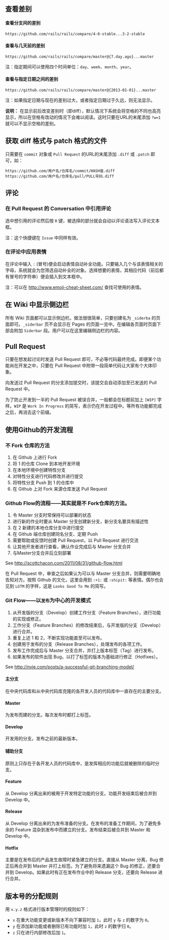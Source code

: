 
## 查看差别

#### 查看分支间的差别
```
https://github.com/rails/rails/compare/4-0-stable...3-2-stable
```

#### 查看与几天前的差别
```
https://github.com/rails/rails/compare/master@{7.day.ago}...master
```
注：指定期间可以使用四个时间单位：`day`、`week`、`month`、`year`。

#### 查看与指定日期之间的差别
```
https://github.com/rails/rails/compare/master@{2013-01-01}...master
```
注：如果指定日期与现在的差别过大，或者指定日期过于久远，则无法显示。

**说明：**
在显示前后改变差别时（即diff），默认情况下系统会将空格的不同也高亮显示，所以在空格有改动的情况下会难以阅读。这时只要在URL的末尾添加 `?w=1` 就可以不显示空格的差别。


## 获取 diff 格式与 patch 格式的文件
只需要在 `commit` 对象或 `Pull Request` 的URL的末尾添加 `.diff` 或 `.patch` 即可，如：
```
https://github.com/用户名/仓库名/commit/HASH值.diff
https://github.com/用户名/仓库名/pull/PULL号码.diff
```

## 评论
### 在 Pull Request 的 Conversation 中引用评论
选中想引用的评论然后按 `R` 键，被选择的部分就会自动以评论语法写入评论文本框。

注：这个快捷键在 `Issue` 中同样有效。

### 在评论中应用表情
在评论中输入 `:` (冒号)便会启动表情自动补全功能。只要输入几个与该表情相关的字母，系统就会为您筛选自动补全的对象。选择想要的表情，其相应代码（前后都有冒号的字符串）便会插入到文本框中。

注：可以在 http://www.emoji-cheat-sheet.com/ 查找可使用的表情。


## 在 Wiki 中显示侧边栏
所有 Wiki 页面都可以显示侧边栏。做法很很简单，只要创建名为 `_siderba` 的页面即可。`_siderbar` 页不会显示在 Pages 的页面一览中。在编辑各页面时页面下部会附加 `Siderbar` 段。用户可以在这里编辑侧边栏的内容。


## Pull Request
只要在想发起讨论时发送 Pull Request 即可，不必等代码最终完成。即便某个功能尚在开发之中，只要在 Pull Request 中附带一段简单代码让大家有个大体印象。

向发送过 Pull Request 的分支添加提交时，该提交会自动添加至已发送的 Pull Request 中。

为了防止开发到一半的 Pull Request 被误合并，一般都会在标题前加上 `[WIP]` 字样。`WIP` 是 `Work In Progress` 的简写，表示仍在开发过程中。等所有功能都完成之后，再消去这个前缀。


## 使用Github的开发流程
### 不 Fork 仓库的方法
1. 在 Github 上进行 Fork
2. 将 1 的仓库 Clone 到本地开发环境
3. 在本地环境中创建特性分支
4. 对特性分支进行代码修改并进行提交
5. 将特性分支 Push 到 1 的仓库中
6. 在 Github 上对 Fork 来源仓库发送 Pull Request

### Github Flow的流程——其实就是不 Fork仓库的方法。
1. 令 Master 分支时常保持可以部署的状态
2. 进行新的作业时要从 Master 分支创建新分支，新分支名要具有描述性
3. 在 2 新建的本地仓库分支中进行提交
4. 在 Github 端仓库创建同名分支、定期 Push
5. 需要帮助或反馈时创建 Pull Request，以 Pull Request 进行交流
6. 让其他开发者进行查看，确认作业完成后与 Master 分支合并
7. 与Master分支合并后立刻部署

See http://scottchacon.com/2011/08/31/github-flow.html

在 Pull Request 中，审查之后如果认为可以与 Master 分支合并，则需要明确地告知对方。按照 Github 的文化，这里会用到 `:+1:` 或 `:shipit:` 等表情。偶尔也会见到 `LGTM` 的字样，这是 `Looks Good To Me` 的简写。


### Git Flow——以`发布`为中心的开发模式
1. 从开发版的分支（Develop）创建工作分支（Feature Branches），进行功能的实现或修正。
2. 工作分支（Feature Branches）的修改结束后，与开发版的分支（Develop）进行合并。
3. 重复上述 1 和 2，不断实现功能直至可以发布。
4. 创建用于发布的分支（Release Branches），处理发布的各项工作。
5. 发布工作完成后与 Master 分支合并，并打上版本标签（Tag）进行发布。
6. 如果发布的软件出现 Bug，以打了标签的版本为基础进行修正（Hotfixes）。

See http://nvie.com/posts/a-successful-git-branching-model/

#### 主分支
在中央代码库和从中央代码库克隆的各开发人员的代码库中一直存在的主要分支。

#### Master
为发布而建的分支。每次发布时都打上标签。

#### Develop
开发用的分支。发布之前的最新版本。

#### 辅助分支
原则上只存在于各开发人员的代码库中，是发挥相应的功能后就被删除的临时分支。

#### Feature
从 Develop 分离出来的被用于开发特定功能的分支。功能开发结束后被合并到 Develop 中。

#### Release
从 Develop 分离出来的为发布准备的分支。在发布的准备工作期间，为了避免多余的 Feature 混杂到发布中而建立的分支。发布结束后被合并到 Master 和 Develop 中。

#### Hotfix
主要是在发布后的产品发生故障时紧急建立的分支。直接从 Master 分离，Bug 修正后再合并到 Master 并打上标签。为了避免将来遗漏这个 Bug 的修正，还要合并到 Develop。如果此时有正在发布作业中的 Release 分支，还要向 Release 进行合并。


## 版本号的分配规则
用 `x.y.z` 格式进行版本管理时的规则如下：
- `x` 在重大功能变更或新版本不向下兼容时加 `1`，此时 `y` 与 `z` 的数字为 `0`。
- `y` 在添加新功能或者删除已有功能时加 `1`，此时 `z` 的数字归 `0`。
- `z` 只在进行内部修改后加 `1`。
